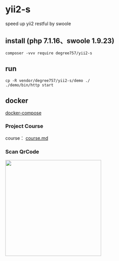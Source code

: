 # yii2-s
speed up yii2 restful by swoole

## install (php 7.1.16、swoole 1.9.23)
```
composer -vvv require degree757/yii2-s
```

## run
```
cp -R vendor/degree757/yii2-s/demo ./
./demo/bin/http start
```

## docker
[docker-compose](https://github.com/degree757/yii2-s/blob/master/demo/docker-compose.yml)

### Project Course
course：  [course.md](/course.md)<br>

### Scan QrCode<br>
<img src="https://github.com/degree757/yii2-s/blob/master/pay.png?raw=true" width = "300" height = "300" />
